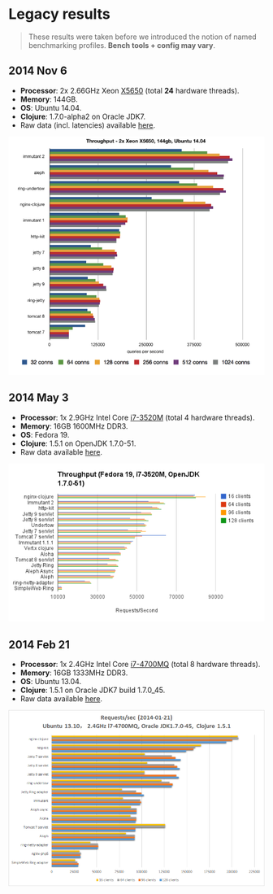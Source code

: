 # Legacy results

> These results were taken before we introduced the notion of named benchmarking profiles. **Bench tools + config may vary**.

## 2014 Nov 6

  * **Processor**: 2x 2.66GHz Xeon [X5650](http://ark.intel.com/products/47922/Intel-Xeon-Processor-X5650-12M-Cache-2_66-GHz-6_40-GTs-Intel-QPI) (total **24** hardware threads).
  * **Memory**: 144GB.
  * **OS**: Ubuntu 14.04.
  * **Clojure**: 1.7.0-alpha2 on Oracle JDK7.
  * Raw data (incl. latencies) available [here](20141106-13-28).

  ![Chart](20141106-13-28.png)


## 2014 May 3

  * **Processor**: 1x 2.9GHz Intel Core [i7-3520M](http://ark.intel.com/products/64893/Intel-Core-i7-3520M-Processor-4M-Cache-up-to-3_60-GHz) (total 4 hardware threads).
  * **Memory**: 16GB 1600MHz DDR3.
  * **OS**: Fedora 19.
  * **Clojure**: 1.5.1 on OpenJDK 1.7.0-51.
  * Raw data available [here](20140503-01-04).

  ![Chart](20140503-01-04.png)


## 2014 Feb 21

  * **Processor**: 1x 2.4GHz Intel Core [i7-4700MQ](http://ark.intel.com/products/75117/Intel-Core-i7-4700MQ-Processor-6M-Cache-up-to-3_40-GHz) (total 8 hardware threads).
  * **Memory**: 16GB 1333MHz DDR3.
  * **OS**: Ubuntu 13.04.
  * **Clojure**: 1.5.1 on Oracle JDK7 build  1.7.0_45.
  * Raw data available [here](20140121-14-30).

  ![Chart](20140121-14-30.png)